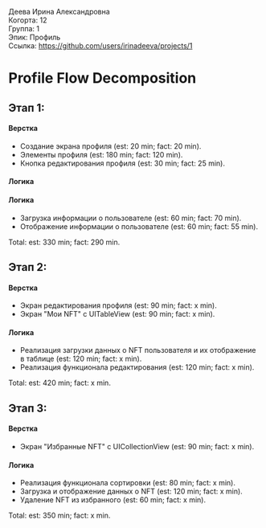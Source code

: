 Деева Ирина Александровна
<br /> Когорта: 12
<br /> Группа: 1
<br /> Эпик: Профиль
<br /> Ссылка: https://github.com/users/irinadeeva/projects/1

# Profile Flow Decomposition

## Этап 1:

#### Верстка
- Создание экрана профиля (est: 20 min; fact: 20 min).
- Элементы профиля (est: 180 min; fact: 120 min).
- Кнопка редактирования профиля (est: 30 min; fact: 25 min).

#### Логика
#### Логика
- Загрузка информации о пользователе (est: 60 min; fact: 70 min).
- Отображение информации о пользователе (est: 60 min; fact:  55 min).

Total: est: 330 min; fact: 290 min.

## Этап 2:

#### Верстка
- Экран редактирования профиля (est: 90 min; fact: x min).
- Экран "Мои NFT" с UITableView (est: 90 min; fact: x min).

#### Логика
- Реализация загрузки данных о NFT пользователя и их отображение в таблице (est: 120 min; fact: x min).
- Реализация функционала редактирования (est: 120 min; fact: x min).

Total: est: 420 min; fact: x min.

## Этап 3:

#### Верстка
- Экран "Избранные NFT" с UICollectionView (est: 90 min; fact: x min).

#### Логика
- Реализация функционала сортировки (est: 80 min; fact: x min).
- Загрузка и отображение данных о NFT (est: 120 min; fact: x min).
- Удаление NFT из избранного (est: 60 min; fact: x min).

Total: est: 350 min; fact: x min.

